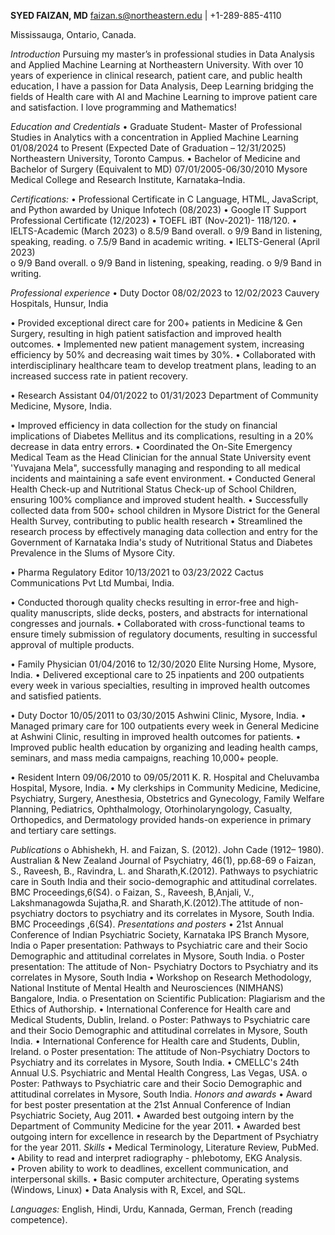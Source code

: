 **SYED FAIZAN, MD**
faizan.s@northeastern.edu   |	+1-289-885-4110

Mississauga, Ontario, Canada.

*Introduction* 
Pursuing my master’s in professional studies in Data Analysis and Applied Machine Learning at Northeastern University. With over 10 years of experience in clinical research, patient care, and public health education, I have a passion for Data Analysis, Deep Learning bridging the fields of Health care with AI and Machine Learning to improve patient care and satisfaction. I love programming and Mathematics!

*Education and Credentials*
•	Graduate Student- Master of Professional Studies in Analytics with a concentration in Applied Machine Learning                         01/08/2024 to Present (Expected Date of Graduation – 12/31/2025)
Northeastern University, Toronto Campus.
•	Bachelor of Medicine and Bachelor of Surgery (Equivalent to MD)         	   07/01/2005-06/30/2010 
Mysore Medical College and Research Institute, Karnataka–India.

*Certifications:*
•	Professional Certificate in C Language, HTML, JavaScript, and Python awarded by Unique Infotech (08/2023)
•	Google IT Support Professional Certificate (12/2023)
•	TOEFL iBT (Nov-2021)- 118/120.
•	IELTS-Academic (March 2023)
o	8.5/9 Band overall.
o	9/9 Band in listening, speaking, reading.
o	7.5/9 Band in academic writing.
•	IELTS-General (April 2023)	 	
o	9/9 Band overall.
o	9/9 Band in listening, speaking, reading.
o	9/9 Band in writing.

*Professional experience*
•	Duty Doctor	                                                                                        08/02/2023 to 12/02/2023 
Cauvery Hospitals,
Hunsur, India

•	Provided exceptional direct care for 200+ patients in Medicine & Gen Surgery, resulting in high patient satisfaction and improved health outcomes.
•	Implemented new patient management system, increasing efficiency by 50% and decreasing wait times by 30%.
•	Collaborated with interdisciplinary healthcare team to develop treatment plans, leading to an increased success rate in patient recovery.

•	Research Assistant	                                                                                04/01/2022 to 01/31/2023
             Department of Community Medicine, Mysore, India.

•	Improved efficiency in data collection for the study on financial implications of Diabetes Mellitus and its complications, resulting in a 20% decrease in data entry errors.
•	Coordinated the On-Site Emergency Medical Team as the Head Clinician for the annual State University event 'Yuvajana Mela", successfully managing and responding to all medical incidents and maintaining a safe event environment.
•	Conducted General Health Check-up and Nutritional Status Check-up of School Children, ensuring 100% compliance and improved student health.
•	Successfully collected data from 500+ school children in Mysore District for the General Health Survey, contributing to public health research
•	Streamlined the research process by effectively managing data collection and entry for the Government of Karnataka India's study of Nutritional Status and Diabetes Prevalence in the Slums of Mysore City.


•	Pharma Regulatory Editor	                                                                  10/13/2021 to 03/23/2022 
              Cactus Communications Pvt Ltd
              Mumbai, India.

•	Conducted thorough quality checks resulting in error-free and high-quality manuscripts, slide decks, posters, and abstracts for international congresses and journals.
•	Collaborated with cross-functional teams to ensure timely submission of regulatory documents, resulting in successful approval of multiple products.


•	Family Physician	                                                                                01/04/2016 to 12/30/2020 
Elite Nursing Home, Mysore, India.
•	Delivered exceptional care to 25 inpatients and 200 outpatients every week in various specialties, resulting in improved health outcomes and satisfied patients.

•	Duty Doctor	                                                                                               10/05/2011 to 03/30/2015 
Ashwini Clinic, Mysore, India.
•	Managed primary care for 100 outpatients every week in General Medicine at Ashwini Clinic, resulting in improved health outcomes for patients.
•	Improved public health education by organizing and leading health camps, seminars, and mass media campaigns, reaching 10,000+ people.

•	Resident Intern	                                                                                               09/06/2010 to 09/05/2011
K. R. Hospital and Cheluvamba Hospital, Mysore, India.
•	My clerkships in Community Medicine, Medicine, Psychiatry, Surgery, Anesthesia, Obstetrics and Gynecology, Family Welfare Planning, Pediatrics, Ophthalmology, Otorhinolaryngology, Casualty, Orthopedics, and Dermatology provided hands-on experience in primary and tertiary care settings.


*Publications*
o	Abhishekh, H. and Faizan, S. (2012). John Cade (1912– 1980).
Australian & New Zealand Journal of Psychiatry, 46(1), pp.68-69
o	Faizan, S., Raveesh, B., Ravindra, L. and Sharath,K.(2012). Pathways to psychiatric care in South India and their socio-demographic and attitudinal correlates. BMC Proceedings,6(S4).
o	Faizan, S., Raveesh, B,Anjali, V., Lakshmanagowda Sujatha,R. and Sharath,K.(2012).The attitude of non- psychiatry doctors to psychiatry and its correlates in Mysore, South India. BMC Proceedings ,6(S4).
*Presentations and posters*
•	21st Annual Conference of Indian Psychiatric Society, Karnataka IPS Branch Mysore, India
o	Paper presentation: Pathways to Psychiatric care and their Socio Demographic and attitudinal correlates in Mysore, South India.
o	Poster presentation: The attitude of Non- Psychiatry Doctors to Psychiatry and its correlates in Mysore, South India
•	Workshop on Research Methodology, National Institute of Mental Health and Neurosciences (NIMHANS) Bangalore, India.
o	Presentation on Scientific Publication: Plagiarism and the Ethics of Authorship.
•	International Conference for Health care and Medical Students, Dublin, Ireland.
o	Poster: Pathways to Psychiatric care and their Socio Demographic and attitudinal correlates in Mysore, South India.
•	International Conference for Health care and Students, Dublin, Ireland.
o	Poster presentation: The attitude of Non-Psychiatry Doctors to Psychiatry and its correlates in Mysore, South India.
•	CMELLC's 24th Annual U.S. Psychiatric and Mental Health Congress, Las Vegas, USA.
o	Poster: Pathways to Psychiatric care and their Socio Demographic and attitudinal correlates in Mysore, South India.
*Honors and awards*
•	Award for best poster presentation at the 21st Annual Conference of Indian Psychiatric Society, Aug 2011.
•	Awarded best outgoing intern by the Department of Community Medicine for the year 2011.
•	Awarded best outgoing intern for excellence in research by the Department of Psychiatry for the year 2011.
*Skills*
•	Medical Terminology, Literature Review, PubMed.
•	Ability to read and interpret radiography - phlebotomy, EKG Analysis.  
•	Proven ability to work to deadlines, excellent communication, and interpersonal skills.
•	Basic computer architecture, Operating systems (Windows, Linux)
•	Data Analysis with R, Excel, and SQL.

*Languages:* English, Hindi, Urdu, Kannada, German, French (reading competence). 



